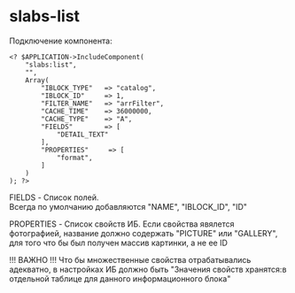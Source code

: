 # slabs-list
Подключение компонента:
```
<? $APPLICATION->IncludeComponent(
    "slabs:list",
    "",
    Array(
        "IBLOCK_TYPE"   => "catalog",
        "IBLOCK_ID"     => 1,
        "FILTER_NAME"   => "arrFilter",
        "CACHE_TIME"    => 36000000,
        "CACHE_TYPE"    => "A",
        "FIELDS"        => [
            "DETAIL_TEXT"
        ],
        "PROPERTIES"     => [
            "format",
        ]
    )
); ?>
```
FIELDS -  Список полей.    
Всегда по умолчанию добавляются "NAME", "IBLOCK_ID", "ID"

PROPERTIES - Список свойств ИБ.
Если свойства явялется фотографией, название должно содержать "PICTURE" или "GALLERY", 
для того что бы был получен массив картинки, а не ее ID 

!!! ВАЖНО !!!
Что бы множественные свойства отрабатывались адекватно, в настройках ИБ должно быть "Значения свойств хранятся:в отдельной таблице для данного информационного блока"
